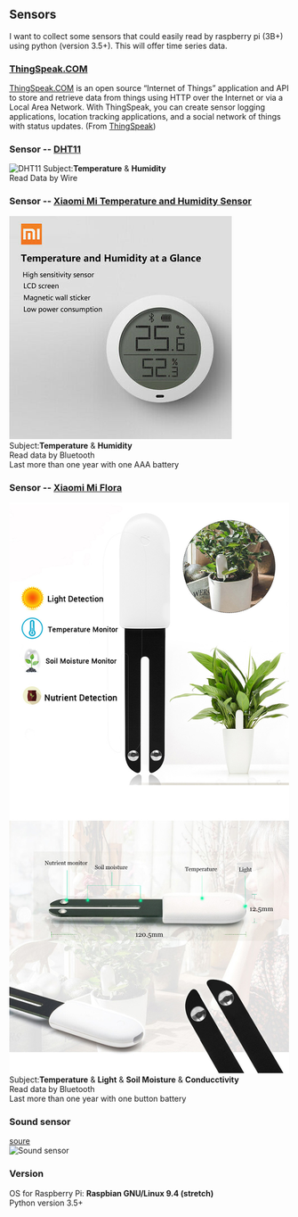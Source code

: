 ## Sensors
I want to collect some sensors that could easily read by raspberry pi (3B+) using python (version 3.5+). This will offer time series data.   

### [ThingSpeak.COM](/Sensors/ThingSpeak.COM/)
[ThingSpeak.COM](https://github.com/iobridge/thingspeak) is an open source “Internet of Things” application and API to store and retrieve data from things using HTTP over the Internet or via a Local Area Network. With ThingSpeak, you can create sensor logging applications, location tracking applications, and a social network of things with status updates. (From [ThingSpeak](https://github.com/iobridge/thingspeak/blob/master/README.textile))   

### Sensor -- [DHT11](/Sensors/DHT11/)
![DHT11](/figures/DHT11.jpeg)
Subject:**Temperature** & **Humidity**  
Read Data by Wire

### Sensor -- [Xiaomi Mi Temperature and Humidity Sensor](/Sensors/MiTemperatureHumiditySensor/README.md)
![Xiaomi Mi Temperature and Humidity Sensor](/figures/Mi-Temperature-Humidity-Sensor.jpg)   
Subject:**Temperature** & **Humidity**    
Read data by Bluetooth   
Last more than one year with one AAA battery   


### Sensor -- [Xiaomi Mi Flora](/Sensors/Miflora/)
![Xiaomi Mi Flora](/figures/MiFlora.jpg)   
Subject:**Temperature** & **Light** & **Soil Moisture** & **Conducctivity**   
Read data by Bluetooth   
Last more than one year with one button battery   


### Sound sensor 
[soure](https://www.instructables.com/id/Sound-Sensor-Raspberry-Pi/)   
![Sound sensor](/figures/SoundSensor.jpeg)

### Version
OS for Raspberry Pi: **Raspbian GNU/Linux 9.4 (stretch)**   
Python version 3.5+
